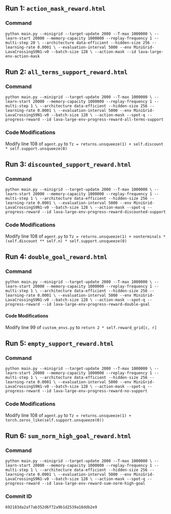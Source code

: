 ## Run 1: `action_mask_reward.html`
### Command
`python main.py --minigrid --target-update 2000 --T-max 1000000 \
--learn-start 20000 --memory-capacity 1000000 --replay-frequency 1 --multi-step 20 \
--architecture data-efficient --hidden-size 256 --learning-rate 0.0001 \
--evaluation-interval 5000 --env MiniGrid-LavaCrossingS9N1-v0 --batch-size 128 \
--action-mask --id lava-large-env-action-mask`

## Run 2: `all_terms_support_reward.html`
### Command
`python main.py --minigrid --target-update 2000 --T-max 1000000 \
--learn-start 20000 --memory-capacity 1000000 --replay-frequency 1 --multi-step 1 \
--architecture data-efficient --hidden-size 256 --learning-rate 0.0001 \
--evaluation-interval 5000 --env MiniGrid-LavaCrossingS9N1-v0 --batch-size 128 \
--action-mask --spot-q --progress-reward --id lava-large-env-progress-reward-all-terms-support`

### Code Modifications
Modify line 108 of `agent.py` to `Tz = returns.unsqueeze(1) + self.discount * self.support.unsqueeze(0)`

## Run 3: `discounted_support_reward.html`
### Command
`python main.py --minigrid --target-update 2000 --T-max 1000000 \
--learn-start 20000 --memory-capacity 1000000 --replay-frequency 1 --multi-step 1 \
--architecture data-efficient --hidden-size 256 --learning-rate 0.0001 \
--evaluation-interval 5000 --env MiniGrid-LavaCrossingS9N1-v0 --batch-size 128 \
--action-mask --spot-q --progress-reward --id lava-large-env-progress-reward-discounted-support`

### Code Modifications
Modify line 108 of `agent.py` to `Tz = returns.unsqueeze(1) + nonterminals * (self.discount ** self.n) * self.support.unsqueeze(0)`

## Run 4: `double_goal_reward.html`
### Command
`python main.py --minigrid --target-update 2000 --T-max 1000000 \
--learn-start 20000 --memory-capacity 1000000 --replay-frequency 1 --multi-step 1 \
--architecture data-efficient --hidden-size 256 --learning-rate 0.0001 \
--evaluation-interval 5000 --env MiniGrid-LavaCrossingS9N1-v0 --batch-size 128 \
--action-mask --spot-q --progress-reward --id lava-large-env-progress-reward-double-goal`

#### Code Modifications
Modify line 99 of `custom_envs.py` to `return 2 * self.reward_grid[c, r]`

## Run 5: `empty_support_reward.html`
### Command
`python main.py --minigrid --target-update 2000 --T-max 1000000 \
--learn-start 20000 --memory-capacity 1000000 --replay-frequency 1 --multi-step 1 \
--architecture data-efficient --hidden-size 256 --learning-rate 0.0001 \
--evaluation-interval 5000 --env MiniGrid-LavaCrossingS9N1-v0 --batch-size 128 \
--action-mask --spot-q --progress-reward --id lava-large-env-progress-reward-no-support`

### Code Modifications
Modify line 108 of `agent.py` to `Tz = returns.unsqueeze(1) + torch.zeros_like(self.support.unsqueeze(0))`

## Run 6: `sum_norm_high_goal_reward.html`
### Command
`python main.py --minigrid --target-update 2000 --T-max 1000000 \
--learn-start 20000 --memory-capacity 1000000 --replay-frequency 1 --multi-step 1 \
--architecture data-efficient --hidden-size 256 --learning-rate 0.0001 \
--evaluation-interval 5000 --env MiniGrid-LavaCrossingS9N1-v0 --batch-size 128 \
--action-mask --spot-q --progress-reward --id lava-large-env-reward-sum-norm-high-goal`

### Commit ID
`692183da2af7ab352d6f72a9b1d2539a18ddb2e9`
